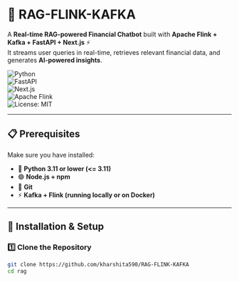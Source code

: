 # 🚀 RAG-FLINK-KAFKA

A **Real-time RAG-powered Financial Chatbot** built with **Apache Flink + Kafka + FastAPI + Next.js** ⚡  
It streams user queries in real-time, retrieves relevant financial data, and generates **AI-powered insights**.  

![Python](https://img.shields.io/badge/Python-3.11-blue?logo=python)  
![FastAPI](https://img.shields.io/badge/FastAPI-0.100+-green?logo=fastapi)  
![Next.js](https://img.shields.io/badge/Next.js-13-black?logo=next.js)  
![Apache Flink](https://img.shields.io/badge/Flink-Kafka-orange?logo=apacheflink)  
![License: MIT](https://img.shields.io/badge/License-MIT-yellow.svg)

---

## 📋 Prerequisites
Make sure you have installed:
- 🐍 **Python 3.11 or lower (<= 3.11)**  
- 🟢 **Node.js + npm**  
- 🌱 **Git**  
- ⚡ **Kafka + Flink (running locally or on Docker)**  

---

## 🔧 Installation & Setup  

### 1️⃣ Clone the Repository  
```bash
git clone https://github.com/kharshita590/RAG-FLINK-KAFKA
cd rag
